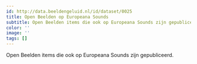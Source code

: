 ```yaml
---
id: http://data.beeldengeluid.nl/id/dataset/0025
title: Open Beelden op Europeana Sounds
subtitle: Open Beelden items die ook op Europeana Sounds zijn gepubliceerd.
color: ''
image: ''
tags: []
---
```


Open Beelden items die ook op Europeana Sounds zijn gepubliceerd.
